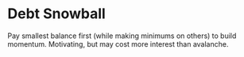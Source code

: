 # Debt Snowball
Pay smallest balance first (while making minimums on others) to build momentum.
Motivating, but may cost more interest than avalanche.
